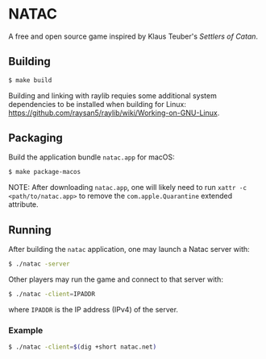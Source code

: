 NATAC
=====

A free and open source game inspired by Klaus Teuber's *Settlers of Catan*.

## Building

```sh
$ make build
```

Building and linking with raylib requies some additional system dependencies to
be installed when building for Linux: https://github.com/raysan5/raylib/wiki/Working-on-GNU-Linux.

## Packaging

Build the application bundle `natac.app` for macOS:

```sh
$ make package-macos
```

NOTE: After downloading `natac.app`, one will likely need to run `xattr -c
<path/to/natac.app>` to remove the `com.apple.Quarantine` extended attribute.

## Running

After building the `natac` application, one may launch a Natac server with:

```sh
$ ./natac -server
```

Other players may run the game and connect to that server with:

```sh
$ ./natac -client=IPADDR
```

where `IPADDR` is the IP address (IPv4) of the server.

### Example

```sh
$ ./natac -client=$(dig +short natac.net)
```
